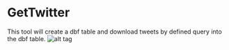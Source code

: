 GetTwitter
==========
This tool will create a dbf table and download tweets by defined query into the dbf table.
![alt tag](https://raw.github.com/xbwei/GetTwitter/master/twittetext.png)
